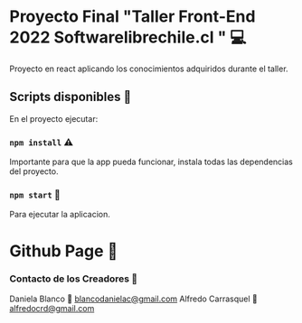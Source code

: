 # Proyecto Final "Taller Front-End 2022 Softwarelibrechile.cl " :computer:

Proyecto en react aplicando los conocimientos adquiridos durante el taller.

## Scripts disponibles :scroll:

En el proyecto ejecutar:

### `npm install` :warning:
Importante para que la app pueda funcionar, instala todas las dependencias del proyecto.

### `npm start` :checkered_flag:
Para ejecutar la aplicacion.

# Github Page :link:


### Contacto de los Creadores :e-mail: 
Daniela Blanco :woman:
blancodanielac@gmail.com
Alfredo Carrasquel :man:
alfredocrd@gmail.com
